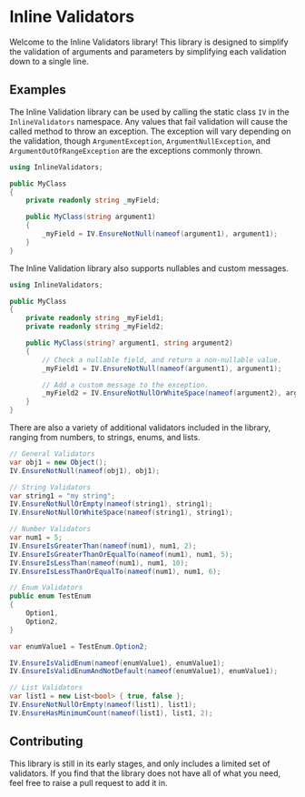 # Inline Validators
Welcome to the Inline Validators library! This library is designed to simplify the validation of arguments and parameters by simplifying each validation down to a single line.

## Examples
The Inline Validation library can be used by calling the static class `IV` in the `InlineValidators` namespace. Any values that fail validation will cause the called method to throw an exception. The exception will vary depending on the validation, though `ArgumentException`, `ArgumentNullException`, and `ArgumentOutOfRangeException` are the exceptions commonly thrown.

``` csharp
using InlineValidators;

public MyClass
{
    private readonly string _myField;

    public MyClass(string argument1)
    {
        _myField = IV.EnsureNotNull(nameof(argument1), argument1);
    }
}
```

The Inline Validation library also supports nullables and custom messages.
``` csharp
using InlineValidators;

public MyClass
{
    private readonly string _myField1;
    private readonly string _myField2;

    public MyClass(string? argument1, string argument2)
    {
        // Check a nullable field, and return a non-nullable value.
        _myField1 = IV.EnsureNotNull(nameof(argument1), argument1);

        // Add a custom message to the exception.
        _myField2 = IV.EnsureNotNullOrWhiteSpace(nameof(argument2), argument2, "argument1 can not be null, empty, or whitespace.");
    }
}
```

There are also a variety of additional validators included in the library, ranging from numbers, to strings, enums, and lists.
``` csharp
// General Validators
var obj1 = new Object();
IV.EnsureNotNull(nameof(obj1), obj1);

// String Validators
var string1 = "my string";
IV.EnsureNotNullOrEmpty(nameof(string1), string1);
IV.EnsureNotNullOrWhiteSpace(nameof(string1), string1);

// Number Validators
var num1 = 5;
IV.EnsureIsGreaterThan(nameof(num1), num1, 2);
IV.EnsureIsGreaterThanOrEqualTo(nameof(num1), num1, 5);
IV.EnsureIsLessThan(nameof(num1), num1, 10);
IV.EnsureIsLessThanOrEqualTo(nameof(num1), num1, 6);

// Enum Validators
public enum TestEnum
{
    Option1,
    Option2,
}

var enumValue1 = TestEnum.Option2;

IV.EnsureIsValidEnum(nameof(enumValue1), enumValue1);
IV.EnsureIsValidEnumAndNotDefault(nameof(enumValue1), enumValue1);

// List Validators
var list1 = new List<bool> { true, false };
IV.EnsureNotNullOrEmpty(nameof(list1), list1);
IV.EnsureHasMinimumCount(nameof(list1), list1, 2);
```

## Contributing
This library is still in its early stages, and only includes a limited set of validators. If you find that the library does not have all of what you need, feel free to raise a pull request to add it in.